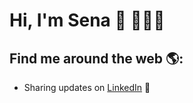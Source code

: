 # Hi, I'm Sena 👋 👩🏻‍💻 

## Find me around the web 🌎:
- Sharing updates on <a href="https://www.linkedin.com/in/sena-nur-bilgin-58b102119/">LinkedIn</a> 💼


